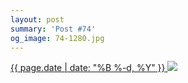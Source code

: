 ```yaml
---
layout: post
summary: 'Post #74'
og_image: 74-1280.jpg
---
```


<p>
 <time>
  <a href="/74">
   {{ page.date | date: "%B %-d, %Y" }}
  </a>
 </time>
 <a href="/74">
  <img data-taken="10/3/2013" sizes="(min-width: 700px) 50vw, calc(100vw - 2rem)" src="{{ site.assets_url }}/74-640.jpg" srcset="{{ site.assets_url }}/74-1280.jpg 1280w, {{ site.assets_url }}/74-960.jpg 960w, {{ site.assets_url }}/74-640.jpg 640w, {{ site.assets_url }}/74-320.jpg 320w"/>
 </a>
</p>

